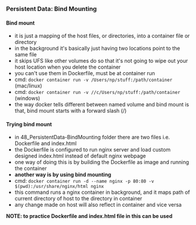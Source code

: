 ### Persistent Data: Bind Mounting

#### Bind mount
  * it is just a mapping of the host files, or directories, into a container file or directory
  * in the background it's basically just having two locations point to the same file
  * it skips UFS like other volumes do so that it's not going to wipe out your host location when you delete the container
  * you can't use them in Dockerfile, must be at container run
  * cmd: `docker container run -v /Users/np/stuff:/path/container` (mac/linux)
  * cmd: `docker container run -v //c/Users/np/stuff:/path/container` (windows)
  * the way docker tells different between named volume and bind mount is that, bind mount starts with a forward slash (/)

#### Trying bind mount

  * in 48_PersistentData-BindMounting folder there are two files i.e. Dockerfile and index.html
  * the Dockerfile is configured to run nginx server and load custom designed index.html instead of default nginx webpage
  * one way of doing this is by building the Dockerfile as image and running the container
  * __another way is by using bind mounting__
  * cmd:  `docker container run -d --name nginx -p 80:80 -v $(pwd):/usr/share/nginx/html nginx`
  * this command runs a nginx container in background, and it maps path of current directory of host to the directory in container
  * any change made on host will also reflect in container and vice versa

__NOTE: to practice Dockerfile and index.html file in this can be used__